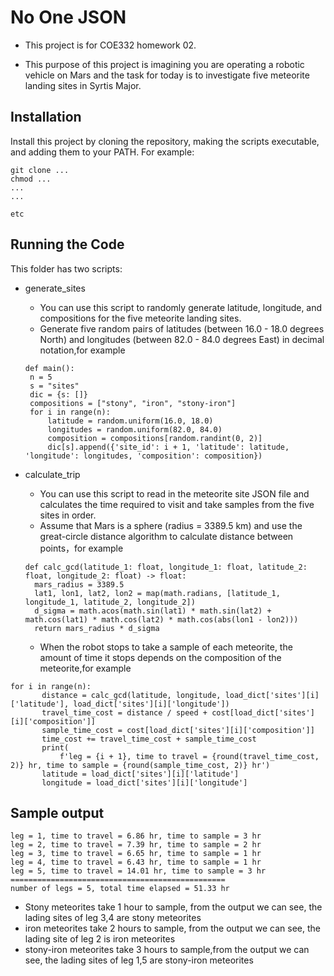 No One JSON
=

* This project is for COE332 homework 02.

* This purpose of this project is imagining you are operating a robotic vehicle on Mars and the task for today is to investigate five meteorite landing sites in Syrtis Major.

Installation
--
Install this project by cloning the repository, making the scripts executable, and adding them to your PATH. For example:

```
git clone ...
chmod ...
...
...

etc
```


Running the Code
--

This folder has two scripts:

* generate_sites


   * You can use this script to randomly generate latitude, longitude, and compositions for the five meteorite landing sites.
   * Generate five random pairs of latitudes (between 16.0 - 18.0 degrees North) and longitudes (between 82.0 - 84.0 degrees East) in decimal notation,for example
   ```
   def main():
    n = 5
    s = "sites"
    dic = {s: []}
    compositions = ["stony", "iron", "stony-iron"]
    for i in range(n):
        latitude = random.uniform(16.0, 18.0)
        longitudes = random.uniform(82.0, 84.0)
        composition = compositions[random.randint(0, 2)]
        dic[s].append({'site_id': i + 1, 'latitude': latitude, 'longitude': longitudes, 'composition': composition})
    ```
   
* calculate_trip
  * You can use this script to read in the meteorite site JSON file and calculates the time required to visit and take samples from the five sites in order.
  * Assume that Mars is a sphere (radius = 3389.5 km) and use the great-circle distance algorithm to calculate distance between points，for example
  
  
  ```
  def calc_gcd(latitude_1: float, longitude_1: float, latitude_2: float, longitude_2: float) -> float:
    mars_radius = 3389.5
    lat1, lon1, lat2, lon2 = map(math.radians, [latitude_1, longitude_1, latitude_2, longitude_2])
    d_sigma = math.acos(math.sin(lat1) * math.sin(lat2) + math.cos(lat1) * math.cos(lat2) * math.cos(abs(lon1 - lon2)))
    return mars_radius * d_sigma
  ```
 
  * When the robot stops to take a sample of each meteorite, the amount of time it stops depends on the composition of the meteorite,for example
 ```
 for i in range(n):
        distance = calc_gcd(latitude, longitude, load_dict['sites'][i]['latitude'], load_dict['sites'][i]['longitude'])
        travel_time_cost = distance / speed + cost[load_dict['sites'][i]['composition']]
        sample_time_cost = cost[load_dict['sites'][i]['composition']]
        time_cost += travel_time_cost + sample_time_cost
        print(
            f'leg = {i + 1}, time to travel = {round(travel_time_cost, 2)} hr, time to sample = {round(sample_time_cost, 2)} hr')
        latitude = load_dict['sites'][i]['latitude']
        longitude = load_dict['sites'][i]['longitude']
  ```
 Sample output
 --
 ```
leg = 1, time to travel = 6.86 hr, time to sample = 3 hr
leg = 2, time to travel = 7.39 hr, time to sample = 2 hr
leg = 3, time to travel = 6.65 hr, time to sample = 1 hr
leg = 4, time to travel = 6.43 hr, time to sample = 1 hr
leg = 5, time to travel = 14.01 hr, time to sample = 3 hr
================================================
number of legs = 5, total time elapsed = 51.33 hr
```
* Stony meteorites take 1 hour to sample, from the output we can see, the lading sites of leg 3,4 are stony meteorites
* iron meteorites take 2 hours to sample, from the output we can see, the lading site of leg 2 is iron meteorites
* stony-iron meteorites take 3 hours to sample,from the output we can see, the lading sites of leg 1,5 are stony-iron meteorites

